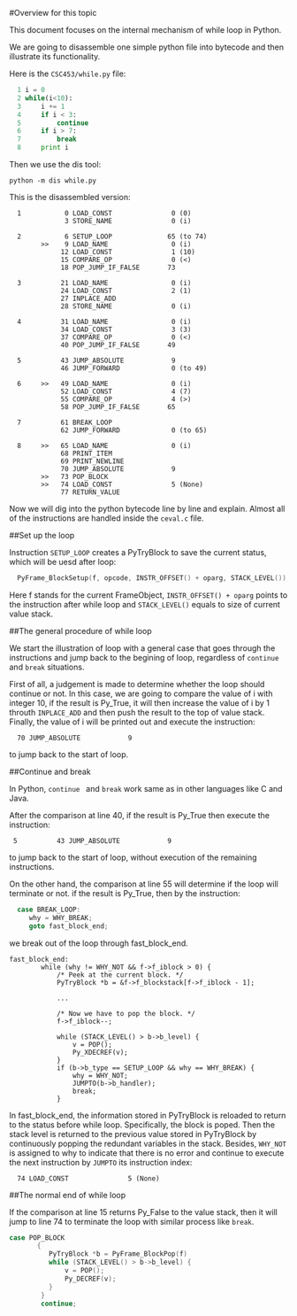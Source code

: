 #Overview for this topic

This document focuses on the internal mechanism of while loop in Python.

We are going to disassemble one simple python file into bytecode and then illustrate its functionality.

Here is the `CSC453/while.py` file:

```python
  1 i = 0
  2 while(i<10):
  3     i += 1
  4     if i < 3:
  5         continue
  6     if i > 7:
  7         break
  8     print i
```
Then we use the dis tool:

```
python -m dis while.py
```

This is the disassembled version:

```
  1           0 LOAD_CONST               0 (0)
              3 STORE_NAME               0 (i)

  2           6 SETUP_LOOP              65 (to 74)
        >>    9 LOAD_NAME                0 (i)
             12 LOAD_CONST               1 (10)
             15 COMPARE_OP               0 (<)
             18 POP_JUMP_IF_FALSE       73

  3          21 LOAD_NAME                0 (i)
             24 LOAD_CONST               2 (1)
             27 INPLACE_ADD         
             28 STORE_NAME               0 (i)

  4          31 LOAD_NAME                0 (i)
             34 LOAD_CONST               3 (3)
             37 COMPARE_OP               0 (<)
             40 POP_JUMP_IF_FALSE       49

  5          43 JUMP_ABSOLUTE            9
             46 JUMP_FORWARD             0 (to 49)

  6     >>   49 LOAD_NAME                0 (i)
             52 LOAD_CONST               4 (7)
             55 COMPARE_OP               4 (>)
             58 POP_JUMP_IF_FALSE       65

  7          61 BREAK_LOOP          
             62 JUMP_FORWARD             0 (to 65)

  8     >>   65 LOAD_NAME                0 (i)
             68 PRINT_ITEM          
             69 PRINT_NEWLINE       
             70 JUMP_ABSOLUTE            9
        >>   73 POP_BLOCK           
        >>   74 LOAD_CONST               5 (None)
             77 RETURN_VALUE 
```
Now we will dig into the python bytecode line by line and explain. Almost all of the instructions are handled inside the `ceval.c` file.

##Set up the loop

Instruction `SETUP_LOOP` creates a PyTryBlock to save the current status, which will be uesd after loop:

```c
  PyFrame_BlockSetup(f, opcode, INSTR_OFFSET() + oparg, STACK_LEVEL());
```

Here f stands for the current FrameObject, `INSTR_OFFSET() + oparg` points to the instruction after while loop and `STACK_LEVEL()` equals to size of current value stack.

##The general procedure of while loop

We start the illustration of loop with a general case that goes through the instructions and jump back to the begining of loop, regardless of `continue` and `break` situations.

First of all, a judgement is made to determine whether the loop should continue or not. In this case, we are going to compare the value of i with integer 10, if the result is Py_True, it will then increase the value of i by 1 throuth `INPLACE_ADD` and then push the result to the top of value stack. Finally, the value of i will be printed out and execute the instruction:
```
  70 JUMP_ABSOLUTE            9
```

to jump back to the start of loop.

##Continue and break

In Python, `continue ` and `break` work same as in other languages like C and Java.

After the comparison at line 40, if the result is Py_True then execute the instruction:
```
 5          43 JUMP_ABSOLUTE            9
```
to jump back to the start of loop, without execution of the remaining instructions.

On the other hand, the comparison at line 55 will determine if the loop will terminate or not. if the result is Py_True, then by the instruction:
```c
  case BREAK_LOOP:
     why = WHY_BREAK;
     goto fast_block_end;
```
we break out of the loop through fast_block_end.
```
fast_block_end:
        while (why != WHY_NOT && f->f_iblock > 0) {
            /* Peek at the current block. */
            PyTryBlock *b = &f->f_blockstack[f->f_iblock - 1];

            ...

            /* Now we have to pop the block. */
            f->f_iblock--;

            while (STACK_LEVEL() > b->b_level) {
                v = POP();
                Py_XDECREF(v);
            }
            if (b->b_type == SETUP_LOOP && why == WHY_BREAK) {
                why = WHY_NOT;
                JUMPTO(b->b_handler);
                break;
            }
```
In fast_block_end, the information stored in PyTryBlock is reloaded to return to the status before while loop.
Specifically, the block is poped. Then the stack level is returned to the previous value stored in PyTryBlock by continuously popping the redundant variables in the stack. Besides, `WHY_NOT` is assigned to why to indicate that there is no error and continue to execute the next instruction by `JUMPTO` its instruction index:
```
  74 LOAD_CONST               5 (None)
```

##The normal end of while loop


If the comparison at line 15 returns Py_False to the value stack, then it will jump to line 74 to terminate the loop with similar process like `break`.
```C
case POP_BLOCK
       {
          PyTryBlock *b = PyFrame_BlockPop(f)                            
          while (STACK_LEVEL() > b->b_level) {
              v = POP();
              Py_DECREF(v);
          }
        }
        continue;
```


